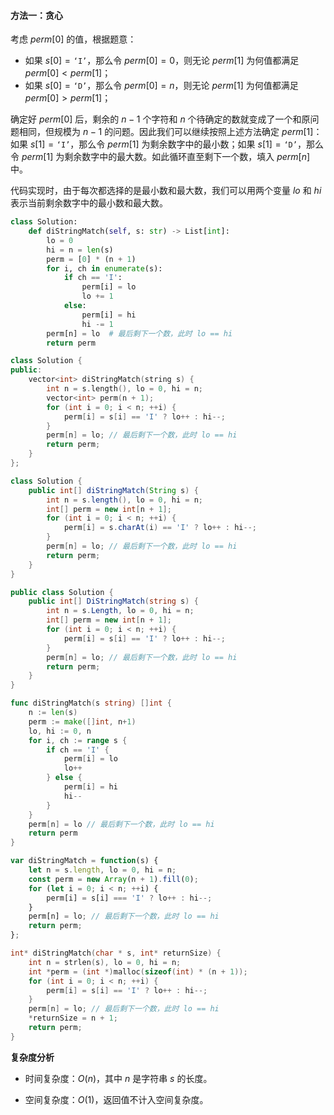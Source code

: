 #### 方法一：贪心

考虑 $\textit{perm}[0]$ 的值，根据题意：

- 如果 $s[0]=\texttt{`I'}$，那么令 $\textit{perm}[0]=0$，则无论 $\textit{perm}[1]$ 为何值都满足 $\textit{perm}[0] < \textit{perm}[1]$；
- 如果 $s[0]=\texttt{`D'}$，那么令 $\textit{perm}[0]=n$，则无论 $\textit{perm}[1]$ 为何值都满足 $\textit{perm}[0] > \textit{perm}[1]$；

确定好 $\textit{perm}[0]$ 后，剩余的 $n-1$ 个字符和 $n$ 个待确定的数就变成了一个和原问题相同，但规模为 $n-1$ 的问题。因此我们可以继续按照上述方法确定 $\textit{perm}[1]$：如果 $s[1]=\texttt{`I'}$，那么令 $\textit{perm}[1]$ 为剩余数字中的最小数；如果 $s[1]=\texttt{`D'}$，那么令 $\textit{perm}[1]$ 为剩余数字中的最大数。如此循环直至剩下一个数，填入 $\textit{perm}[n]$ 中。

代码实现时，由于每次都选择的是最小数和最大数，我们可以用两个变量 $\textit{lo}$ 和 $\textit{hi}$ 表示当前剩余数字中的最小数和最大数。

```Python [sol1-Python3]
class Solution:
    def diStringMatch(self, s: str) -> List[int]:
        lo = 0
        hi = n = len(s)
        perm = [0] * (n + 1)
        for i, ch in enumerate(s):
            if ch == 'I':
                perm[i] = lo
                lo += 1
            else:
                perm[i] = hi
                hi -= 1
        perm[n] = lo  # 最后剩下一个数，此时 lo == hi
        return perm
```

```C++ [sol1-C++]
class Solution {
public:
    vector<int> diStringMatch(string s) {
        int n = s.length(), lo = 0, hi = n;
        vector<int> perm(n + 1);
        for (int i = 0; i < n; ++i) {
            perm[i] = s[i] == 'I' ? lo++ : hi--;
        }
        perm[n] = lo; // 最后剩下一个数，此时 lo == hi
        return perm;
    }
};
```

```Java [sol1-Java]
class Solution {
    public int[] diStringMatch(String s) {
        int n = s.length(), lo = 0, hi = n;
        int[] perm = new int[n + 1];
        for (int i = 0; i < n; ++i) {
            perm[i] = s.charAt(i) == 'I' ? lo++ : hi--;
        }
        perm[n] = lo; // 最后剩下一个数，此时 lo == hi
        return perm;
    }
}
```

```C# [sol1-C#]
public class Solution {
    public int[] DiStringMatch(string s) {
        int n = s.Length, lo = 0, hi = n;
        int[] perm = new int[n + 1];
        for (int i = 0; i < n; ++i) {
            perm[i] = s[i] == 'I' ? lo++ : hi--;
        }
        perm[n] = lo; // 最后剩下一个数，此时 lo == hi
        return perm;
    }
}
```

```go [sol1-Golang]
func diStringMatch(s string) []int {
    n := len(s)
    perm := make([]int, n+1)
    lo, hi := 0, n
    for i, ch := range s {
        if ch == 'I' {
            perm[i] = lo
            lo++
        } else {
            perm[i] = hi
            hi--
        }
    }
    perm[n] = lo // 最后剩下一个数，此时 lo == hi
    return perm
}
```

```JavaScript [sol1-JavaScript]
var diStringMatch = function(s) {
    let n = s.length, lo = 0, hi = n;
    const perm = new Array(n + 1).fill(0);
    for (let i = 0; i < n; ++i) {
        perm[i] = s[i] === 'I' ? lo++ : hi--;
    }
    perm[n] = lo; // 最后剩下一个数，此时 lo == hi
    return perm;
};
```

```C [sol1-C]
int* diStringMatch(char * s, int* returnSize) {
    int n = strlen(s), lo = 0, hi = n;
    int *perm = (int *)malloc(sizeof(int) * (n + 1));
    for (int i = 0; i < n; ++i) {
        perm[i] = s[i] == 'I' ? lo++ : hi--;
    }
    perm[n] = lo; // 最后剩下一个数，此时 lo == hi
    *returnSize = n + 1;
    return perm;
}
```

**复杂度分析**

- 时间复杂度：$O(n)$，其中 $n$ 是字符串 $s$ 的长度。

- 空间复杂度：$O(1)$，返回值不计入空间复杂度。